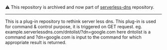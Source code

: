 ⚠ This repository is archived and now part of [serverless-dns](https://github.com/serverless-dns/serverless-dns) repository.

---

This is a plug-in repository to rethink server less dns. This plug-in is used for command & control purpose, it is triggered on GET request.
eg. example.serverlessdns.com/dntolist/?dn=google.com here dntolist is a command and ?dn=google.com is input to the command for which appropriate result is returned.
